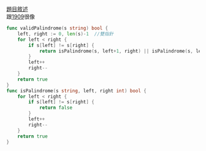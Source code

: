[題目敘述](https://leetcode.cn/problems/valid-palindrome-ii/)  
跟[1909](https://github.com/maozi20017/leetcode.cn-solution/tree/main/%E7%B0%A1%E5%96%AE/1909.%20%E5%88%AA%E9%99%A4%E4%B8%80%E5%80%8B%E5%85%83%E7%B4%A0%E4%BD%BF%E6%95%B8%E7%B5%84%E5%9A%B4%E6%A0%BC%E9%81%9E%E5%A2%9E)很像

```go
func validPalindrome(s string) bool {
    left, right := 0, len(s)-1  //雙指針
    for left < right {
        if s[left] != s[right] {
            return isPalindrome(s, left+1, right) || isPalindrome(s, left, right-1)
        }
        left++
        right--
    }
    return true
}
func isPalindrome(s string, left, right int) bool {     
    for left < right {
        if s[left] != s[right] {
            return false
        }
        left++
        right--
    }
    return true
}
